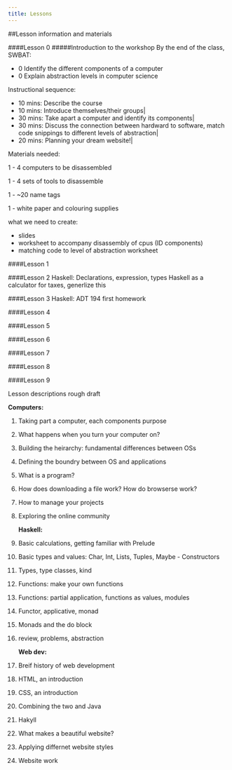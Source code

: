 ```yaml
---
title: Lessons
---
```


##Lesson information and materials

####Lesson 0
#####Introduction to the workshop
By the end of the class, SWBAT:

* 0 Identify the different components of a computer
* 0 Explain abstraction levels in computer science

Instructional sequence:

* 10 mins: Describe the course
* 10 mins: Introduce themselves/their groups|
* 30 mins: Take apart a computer and identify its components|
* 30 mins: Discuss the connection between hardward to software, match code snippings
to different levels of abstraction|
* 20 mins: Planning your dream website!|

Materials needed:

1 - 4 computers to be disassembled

1 - 4 sets of tools to disassemble

1 - ~20 name tags

1 - white paper and colouring supplies


what we need to create:
- slides
- worksheet to accompany disassembly of cpus (ID components)
- matching code to level of abstraction worksheet

####Lesson 1

####Lesson 2
Haskell: Declarations, expression, types
    Haskell as a calculator for taxes, generlize this

####Lesson 3
Haskell: ADT
    194 first homework

####Lesson 4

####Lesson 5

####Lesson 6

####Lesson 7

####Lesson 8

####Lesson 9

Lesson descriptions rough draft

   **Computers:**

1. Taking part a computer, each components purpose
2. What happens when you turn your computer on?
3. Building the heirarchy: fundamental differences between OSs
4. Defining the boundry between OS and applications
5. What is a program?
6. How does downloading a file work? How do browserse work? 
7. How to manage your projects
8. Exploring the online community

   **Haskell:**

1. Basic calculations, getting familiar with Prelude
2. Basic types and values: Char, Int, Lists, Tuples, Maybe - Constructors
3. Types, type classes, kind
4. Functions: make your own functions
5. Functions: partial application, functions as values, modules
6. Functor, applicative, monad
7. Monads and the do block
8. review, problems, abstraction

   **Web dev:**

1. Breif history of web development
2. HTML, an introduction
3. CSS, an introduction
4. Combining the two and Java
5. Hakyll
6. What makes a beautiful website? 
7. Applying differnet website styles
8. Website work
